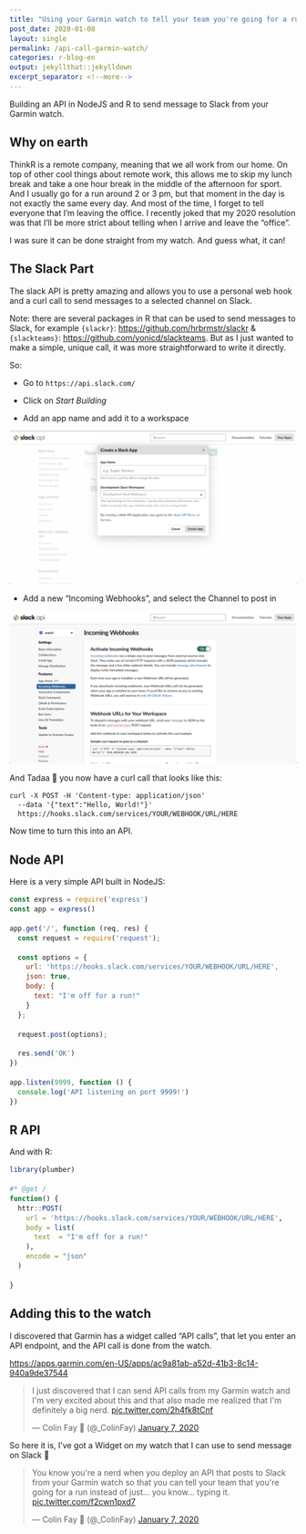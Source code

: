 ```yaml
---
title: "Using your Garmin watch to tell your team you're going for a run"
post_date: 2020-01-08
layout: single
permalink: /api-call-garmin-watch/
categories: r-blog-en
output: jekyllthat::jekylldown
excerpt_separator: <!--more-->
---
```


Building an API in NodeJS and R to send message to Slack from your
Garmin watch.

## Why on earth

ThinkR is a remote company, meaning that we all work from our home. On
top of other cool things about remote work, this allows me to skip my
lunch break and take a one hour break in the middle of the afternoon for
sport. And I usually go for a run around 2 or 3 pm, but that moment in
the day is not exactly the same every day. And most of the time, I
forget to tell everyone that I’m leaving the office. I recently joked
that my 2020 resolution was that I’ll be more strict about telling when
I arrive and leave the “office”.

I was sure it can be done straight from my watch. And guess what, it
can\!

## The Slack Part

The slack API is pretty amazing and allows you to use a personal web
hook and a curl call to send messages to a selected channel on Slack.

Note: there are several packages in R that can be used to send messages
to Slack, for example `{slackr}`: <https://github.com/hrbrmstr/slackr> &
`{slackteams}`: <https://github.com/yonicd/slackteams>. But as I just
wanted to make a simple, unique call, it was more straightforward to
write it directly.

So:

  - Go to `https://api.slack.com/`

  - Click on *Start Building*

  - Add an app name and add it to a workspace

<div data-align="center">

<img src = "/assets/img/slackapi1.png">

</div>

  - Add a new “Incoming Webhooks”, and select the Channel to post in

<div data-align="center">

<img src = "/assets/img/slackapi2.png">

</div>

And Tadaa 🎉 you now have a curl call that looks like this:

    curl -X POST -H 'Content-type: application/json' 
      --data '{"text":"Hello, World!"}' 
      https://hooks.slack.com/services/YOUR/WEBHOOK/URL/HERE

Now time to turn this into an API.

## Node API

Here is a very simple API built in NodeJS:

``` javascript
const express = require('express')
const app = express()

app.get('/', function (req, res) {
  const request = require('request');
  
  const options = {
    url: 'https://hooks.slack.com/services/YOUR/WEBHOOK/URL/HERE',
    json: true,
    body: {
      text: "I'm off for a run!"
    }
  };
  
  request.post(options);
  
  res.send('OK')
})

app.listen(9999, function () {
  console.log('API listening on port 9999!')
})
```

## R API

And with R:

``` r
library(plumber)

#* @get /
function() {
  httr::POST(
    url = 'https://hooks.slack.com/services/YOUR/WEBHOOK/URL/HERE', 
    body = list(
      text  = "I'm off for a run!"
    ), 
    encode = "json"
  )
  
}
```

## Adding this to the watch

I discovered that Garmin has a widget called “API calls”, that let you
enter an API endpoint, and the API call is done from the
watch.

<https://apps.garmin.com/en-US/apps/ac9a81ab-a52d-41b3-8c14-940a9de37544>

<div data-align="center">

<blockquote class="twitter-tweet">

<p lang="en" dir="ltr">

I just discovered that I can send API calls from my Garmin watch and I'm
very excited about this and that also made me realized that I'm
definitely a big nerd.
<a href="https://t.co/2h4fk8tCnf">pic.twitter.com/2h4fk8tCnf</a>

</p>

— Colin Fay 🤘 (@\_ColinFay)
<a href="https://twitter.com/_ColinFay/status/1214556262660071427?ref_src=twsrc%5Etfw">January
7,
2020</a>

</blockquote>

<script async src="https://platform.twitter.com/widgets.js" charset="utf-8"></script>

</div>

So here it is, I’ve got a Widget on my watch that I can use to send
message on Slack 🎉

<div data-align="center">

<blockquote class="twitter-tweet">

<p lang="en" dir="ltr">

You know you're a nerd when you deploy an API that posts to Slack from
your Garmin watch so that you can tell your team that you're going for a
run instead of just… you know… typing it.
<a href="https://t.co/f2cwn1pxd7">pic.twitter.com/f2cwn1pxd7</a>

</p>

— Colin Fay 🤘 (@\_ColinFay)
<a href="https://twitter.com/_ColinFay/status/1214655430951092224?ref_src=twsrc%5Etfw">January
7,
2020</a>

</blockquote>

<script async src="https://platform.twitter.com/widgets.js" charset="utf-8"></script>

</div>
